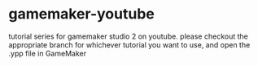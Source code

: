 # gamemaker-youtube
tutorial series for gamemaker studio 2 on youtube. please checkout the appropriate branch for whichever tutorial you want to use, and open the .ypp file in GameMaker
